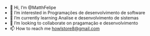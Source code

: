 - 👋 Hi, I’m @MatthFelipe
- 👀 I’m interested in  Programações de desenvolvimento de software
- 🌱 I’m currently learning  Analise e desenvolvimento de sistemas
- 💞️ I’m looking to collaborate on pragamação e desenvolvimento
- 📫 How to reach me  howlstore8@gmail.com

<!---
MatthFelipe/MatthFelipe is a ✨ special ✨ repository because its `README.md` (this file) appears on your GitHub profile.
You can click the Preview link to take a look at your changes.
--->
